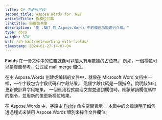 ```yaml
---
title: C# 中使用字段
second_title: Aspose.Words for .NET
articleTitle: 與欄位共事
linktitle: 與欄位共事
description: "對 .NET 的 Aspose.Words 中的欄位功能進行介紹。"
type: docs
weight: 370
url: /zh-hant/net/working-with-fields/
timestamp: 2024-01-27-14-07-04
---
```


**Fields** 在一份文件中的位置就像可以插入有用數據的占位符。 例如，一個欄位可以是頁面參考、公式或 mail merge 欄位。

在由 Aspose.Words 创建或编辑的文件中，就像在 Microsoft Word 文档中一样，一个字段包含字段代码和字段结果。 這個字段代碼是一個指令，說明該如何更新或計算字段結果。 一個應用程式處理文書並遇到欄位時，應該解讀欄位碼中的指令，並用新的值更新欄位結果。

在 Aspose.Words 中，字段由 [Fields](https://reference.aspose.com/words/net/aspose.words.fields/) 命名空間表示。 本節中的文章說明了如何透過程式來使用 Aspose.Words 類別來操作文件欄位。
